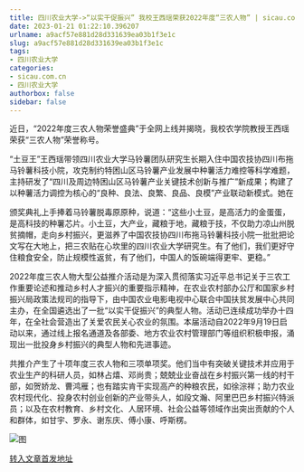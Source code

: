 ```yaml
---
title: 四川农业大学->“以实干促振兴” 我校王西瑶荣获2022年度“三农人物” | sicau.com.cn
date: 2023-01-21 01:22:10.396207
urlname: a9acf57e881d28d331639ea03b1f3e1c
slug: a9acf57e881d28d331639ea03b1f3e1c
tags: 
- 四川农业大学
categories:
- sicau.com.cn
- 四川农业大学
authorbox: false
sidebar: false
---
```

近日，“2022年度三农人物荣誉盛典”于全网上线并揭晓，我校农学院教授王西瑶荣获“三农人物”荣誉称号。

“土豆王”王西瑶带领四川农业大学马铃薯团队研究生长期入住中国农技协四川布拖马铃薯科技小院，攻克制约特困山区马铃薯产业发展中种薯活力难控等科学难题，主持研发了“四川及周边特困山区马铃薯产业关键技术创新与推广”新成果；构建了以种薯活力调控为核心的“良种、良法、良繁、良品、良模”产业联动新模式。她在
<!--more-->
颁奖典礼上手捧着马铃薯脱毒原原种，说道：“这些小土豆，是高活力的金蛋蛋，是高科技的种薯芯片。小土豆，大产业，藏粮于地，藏粮于技，不仅助力凉山州脱贫摘帽，走向乡村振兴，更滋养了中国农技协四川布拖马铃薯科技小院一批批把论文写在大地上，把三农贴在心坎里的四川农业大学研究生。有了他们，我们更好守住粮食安全，防止规模性返贫，有了他们，中国人的饭碗端得更牢、更稳。”

2022年度三农人物大型公益推介活动是为深入贯彻落实习近平总书记关于三农工作重要论述和推动乡村人才振兴的重要指示精神，在农业农村部办公厅和国家乡村振兴局政策法规司的指导下，由中国农业电影电视中心联合中国扶贫发展中心共同主办，在全国遴选出了一批“以实干促振兴”的典型人物。活动已连续成功举办十四年，在全社会营造出了关爱农民关心农业的氛围。本届活动自2022年9月19日启动以来，通过线上报名通道及各部委、地方农业农村管理部门等组织积极申报，涌现出一批投身乡村振兴的典型人物和先进事迹。

共推介产生了十项年度三农人物和三项单项奖。他们当中有突破关键技术并应用于农业生产的科研人员，如林占熺、邓尚贵；兢兢业业奋战在乡村振兴第一线的村干部，如贺娇龙、曹鸿雁；也有踏实肯干实现高产的种粮农民，如徐淙祥；助力农业农村现代化、投身农村创业创新的产业带头人，如段文瀚、阿里巴巴乡村振兴特派员；以及在农村教育、乡村文化、人居环境、社会公益等领域作出突出贡献的个人和群体，如甘宇、罗永、谢东庆、傅小康、呼斯楞。

![图](https://news.sicau.edu.cn/__local/3/90/0F/979F6148E17BA9CEE9C859630CE_F428CED3_4D5FF.png)

[转入文章首发地址](https://news.sicau.edu.cn/info/1135/70887.htm)